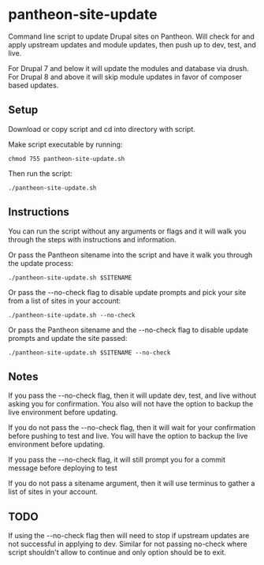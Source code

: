 # pantheon-site-update
Command line script to update Drupal sites on Pantheon. Will check for and apply upstream updates and module updates, then push up to dev, test, and live.

For Drupal 7 and below it will update the modules and database via drush. For Drupal 8 and above it will skip module updates in favor of composer based updates.

## Setup
Download or copy script and cd into directory with script.

Make script executable by running:

``chmod 755 pantheon-site-update.sh``

Then run the script:

``./pantheon-site-update.sh``

## Instructions
You can run the script without any arguments or flags and it will walk you through the steps with instructions and information.

Or pass the Pantheon sitename into the script and have it walk you through the update process:

``./pantheon-site-update.sh $SITENAME``

Or pass the --no-check flag to disable update prompts and pick your site from a list of sites in your account:

``./pantheon-site-update.sh --no-check``

Or pass the Pantheon sitename and the --no-check flag to disable update prompts and update the site passed:

``./pantheon-site-update.sh $SITENAME --no-check``


## Notes
If you pass the --no-check flag, then it will update dev, test, and live without asking you for confirmation. You also will not have the option to backup the live environment before updating.

If you do not pass the --no-check flag, then it will wait for your confirmation before pushing to test and live. You will have the option to backup the live environment before updating.

If you pass the --no-check flag, it will still prompt you for a commit message before deploying to test

If you do not pass a sitename argument, then it will use terminus to gather a list of sites in your account.


## TODO 
If using the --no-check flag then will need to stop if upstream updates are not successful in applying to dev. Similar for not passing no-check where script shouldn't allow to continue and only option should be to exit.